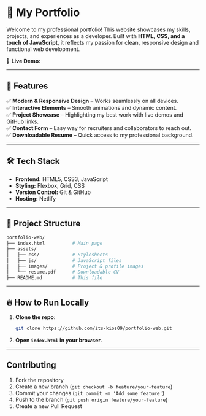 # 🌟 My Portfolio  

Welcome to my professional portfolio! This website showcases my skills, projects, and experiences as a developer. Built with **HTML, CSS, and a touch of JavaScript**, it reflects my passion for clean, responsive design and functional web development.  

🔗 **Live Demo:**  

---

## 🚀 Features  

✅ **Modern & Responsive Design** – Works seamlessly on all devices.  
✅ **Interactive Elements** – Smooth animations and dynamic content.  
✅ **Project Showcase** – Highlighting my best work with live demos and GitHub links.  
✅ **Contact Form** – Easy way for recruiters and collaborators to reach out.  
✅ **Downloadable Resume** – Quick access to my professional background.  

---

## 🛠️ Tech Stack  

- **Frontend:** HTML5, CSS3, JavaScript  
- **Styling:** Flexbox, Grid, CSS  
- **Version Control:** Git & GitHub  
- **Hosting:** Netlify  


---

## 📂 Project Structure  

```bash
portfolio-web/
├── index.html          # Main page
├── assets/
│   ├── css/            # Stylesheets
│   ├── js/             # JavaScript files
│   ├── images/         # Project & profile images
│   └── resume.pdf      # Downloadable CV
├── README.md           # This file
```

---

## 🔥 How to Run Locally  

1. **Clone the repo:**  
   ```bash
   git clone https://github.com/its-kios09/portfolio-web.git
   ```
2. **Open `index.html` in your browser.**  

---
## Contributing
1. Fork the repository
2. Create a new branch (`git checkout -b feature/your-feature`)
3. Commit your changes (`git commit -m 'Add some feature'`)
4. Push to the branch (`git push origin feature/your-feature`)
5. Create a new Pull Request
